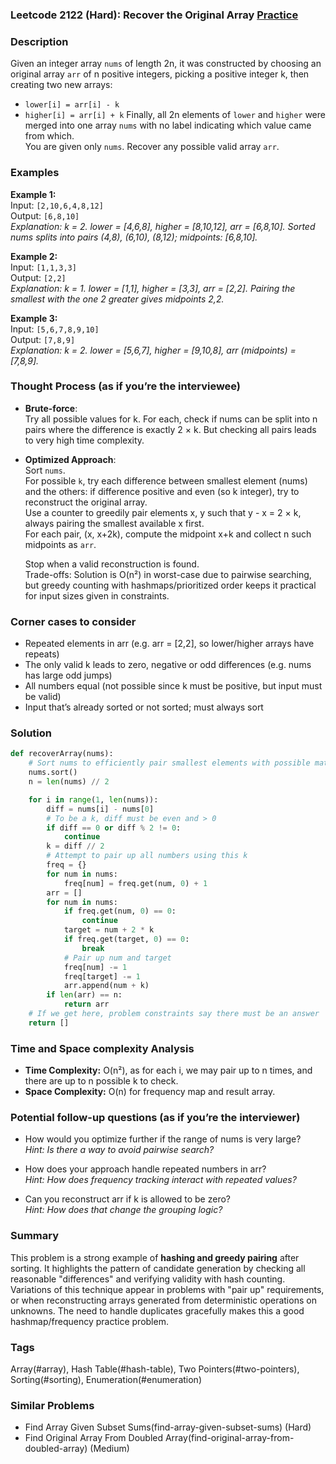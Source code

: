 ### Leetcode 2122 (Hard): Recover the Original Array [Practice](https://leetcode.com/problems/recover-the-original-array)

### Description  
Given an integer array `nums` of length 2n, it was constructed by choosing an original array `arr` of n positive integers, picking a positive integer k, then creating two new arrays:
- `lower[i] = arr[i] - k`
- `higher[i] = arr[i] + k`
Finally, all 2n elements of `lower` and `higher` were merged into one array `nums` with no label indicating which value came from which.  
You are given only `nums`. Recover any possible valid array `arr`.

### Examples  

**Example 1:**  
Input: `[2,10,6,4,8,12]`  
Output: `[6,8,10]`  
*Explanation: k = 2. lower = [4,6,8], higher = [8,10,12], arr = [6,8,10]. Sorted nums splits into pairs (4,8), (6,10), (8,12); midpoints: [6,8,10].*

**Example 2:**  
Input: `[1,1,3,3]`  
Output: `[2,2]`  
*Explanation: k = 1. lower = [1,1], higher = [3,3], arr = [2,2]. Pairing the smallest with the one 2 greater gives midpoints 2,2.*

**Example 3:**  
Input: `[5,6,7,8,9,10]`  
Output: `[7,8,9]`  
*Explanation: k = 2. lower = [5,6,7], higher = [9,10,8], arr (midpoints) = [7,8,9].*

### Thought Process (as if you’re the interviewee)  
- **Brute-force**:  
  Try all possible values for k. For each, check if nums can be split into n pairs where the difference is exactly 2 × k. But checking all pairs leads to very high time complexity.
  
- **Optimized Approach**:  
  Sort `nums`.  
  For possible `k`, try each difference between smallest element (nums) and the others: if difference positive and even (so k integer), try to reconstruct the original array.  
  Use a counter to greedily pair elements x, y such that y - x = 2 × k, always pairing the smallest available x first.  
  For each pair, (x, x+2k), compute the midpoint x+k and collect n such midpoints as `arr`.
  
  Stop when a valid reconstruction is found.  
  Trade-offs: Solution is O(n²) in worst-case due to pairwise searching, but greedy counting with hashmaps/prioritized order keeps it practical for input sizes given in constraints.

### Corner cases to consider  
- Repeated elements in arr (e.g. arr = [2,2], so lower/higher arrays have repeats)
- The only valid k leads to zero, negative or odd differences (e.g. nums has large odd jumps)
- All numbers equal (not possible since k must be positive, but input must be valid)
- Input that’s already sorted or not sorted; must always sort

### Solution

```python
def recoverArray(nums):
    # Sort nums to efficiently pair smallest elements with possible matches
    nums.sort()
    n = len(nums) // 2

    for i in range(1, len(nums)):
        diff = nums[i] - nums[0]
        # To be a k, diff must be even and > 0
        if diff == 0 or diff % 2 != 0:
            continue
        k = diff // 2
        # Attempt to pair up all numbers using this k
        freq = {}
        for num in nums:
            freq[num] = freq.get(num, 0) + 1
        arr = []
        for num in nums:
            if freq.get(num, 0) == 0:
                continue
            target = num + 2 * k
            if freq.get(target, 0) == 0:
                break
            # Pair up num and target
            freq[num] -= 1
            freq[target] -= 1
            arr.append(num + k)
        if len(arr) == n:
            return arr
    # If we get here, problem constraints say there must be an answer
    return []
```

### Time and Space complexity Analysis  

- **Time Complexity:** O(n²), as for each i, we may pair up to n times, and there are up to n possible k to check.
- **Space Complexity:** O(n) for frequency map and result array.

### Potential follow-up questions (as if you’re the interviewer)  

- How would you optimize further if the range of nums is very large?  
  *Hint: Is there a way to avoid pairwise search?*

- How does your approach handle repeated numbers in arr?  
  *Hint: How does frequency tracking interact with repeated values?*

- Can you reconstruct arr if k is allowed to be zero?  
  *Hint: How does that change the grouping logic?*

### Summary
This problem is a strong example of **hashing and greedy pairing** after sorting. It highlights the pattern of candidate generation by checking all reasonable "differences" and verifying validity with hash counting. Variations of this technique appear in problems with "pair up" requirements, or when reconstructing arrays generated from deterministic operations on unknowns. The need to handle duplicates gracefully makes this a good hashmap/frequency practice problem.

### Tags
Array(#array), Hash Table(#hash-table), Two Pointers(#two-pointers), Sorting(#sorting), Enumeration(#enumeration)

### Similar Problems
- Find Array Given Subset Sums(find-array-given-subset-sums) (Hard)
- Find Original Array From Doubled Array(find-original-array-from-doubled-array) (Medium)